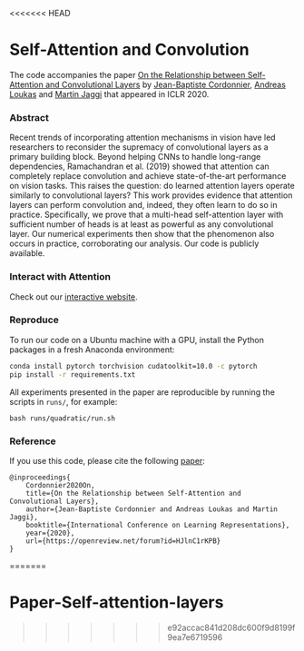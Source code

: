 <<<<<<< HEAD
# Self-Attention and Convolution

The code accompanies the paper [On the Relationship between Self-Attention and Convolutional Layers](https://openreview.net/pdf?id=HJlnC1rKPB) by [Jean-Baptiste Cordonnier](http://jbcordonnier.com/), [Andreas Loukas](https://andreasloukas.blog/) and [Martin Jaggi](https://m8j.net/) that appeared in ICLR 2020.

### Abstract

Recent trends of incorporating attention mechanisms in vision have led researchers to reconsider the supremacy of convolutional layers as a primary building block. Beyond helping CNNs to handle long-range dependencies, Ramachandran et al. (2019) showed that attention can completely replace convolution and achieve state-of-the-art performance on vision tasks. This raises the question: do learned attention layers operate similarly to convolutional layers? This work provides evidence that attention layers can perform convolution and, indeed, they often learn to do so in practice. Specifically, we prove that a multi-head self-attention layer with sufficient number of heads is at least as powerful as any convolutional layer. Our numerical experiments then show that the phenomenon also occurs in practice, corroborating our analysis. Our code is publicly available.

### Interact with Attention

Check out our [interactive website](https://epfml.github.io/attention-cnn/).

### Reproduce

To run our code on a Ubuntu machine with a GPU, install the Python packages in a fresh Anaconda environment:

```bash
conda install pytorch torchvision cudatoolkit=10.0 -c pytorch
pip install -r requirements.txt
```

All experiments presented in the paper are reproducible by running the scripts in `runs/`, for example:

```
bash runs/quadratic/run.sh
```

### Reference

If you use this code, please cite the following [paper](https://openreview.net/pdf?id=HJlnC1rKPB):

```
@inproceedings{
    Cordonnier2020On,
    title={On the Relationship between Self-Attention and Convolutional Layers},
    author={Jean-Baptiste Cordonnier and Andreas Loukas and Martin Jaggi},
    booktitle={International Conference on Learning Representations},
    year={2020},
    url={https://openreview.net/forum?id=HJlnC1rKPB}
}
```
=======
# Paper-Self-attention-layers
>>>>>>> e92accac841d208dc600f9d8199f9ea7e6719596
